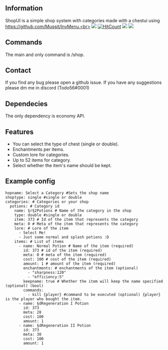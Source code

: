 ## Information
ShopUI is a simple shop system with categories made with a chestui using https://github.com/Muqsit/InvMenu.<br>
[![](https://poggit.pmmp.io/shield.state/ShopUI)](https://poggit.pmmp.io/p/ShopUI)
[![HitCount](http://hits.dwyl.io/Todo56/ShopUI.svg)](http://hits.dwyl.io/Todo56/ShopUI)
[![](https://poggit.pmmp.io/shield.api/ShopUI)](https://poggit.pmmp.io/p/ShopUI)
[![](https://poggit.pmmp.io/shield.dl.total/ShopUI)](https://poggit.pmmp.io/p/ShopUI)

## Commands
The main and only command is /shop.
## Contact
If you find any bug please open a github issue. If you have any suggestions please dm me in discord (Todo56#0001)
## Dependecies
The only dependency is economy API.
## Features
- You can select the type of chest (single or double).
- Enchantments per items.
- Custom lore for categories.
- Up to 52 items for category.
- Select whether the item's name should be kept.

## Example config
```
hopname: Select a Category #Sets the shop name
shoptype: single #single or double
categories: # Categories or your shop
  potions: # Category id
    name: §r§2Potions # Name of the category in the shop
    type: double #single or double
    item: 373 # Id of the item that represents the category
    meta: 0 # Meta of the item that represents the category
    lore: # Lore of the item
      - Select Me!
      - Just some normal and splash potions :D
    items: # List of items
      - name: Normal Potion # Name of the item (required)
        id: 373 # id of the item (required)
        meta: 0 # meta of the item (required)
        cost: 100 # cost of the item (required)
        amount: 1 # amount of the item (required)
        enchantments: # enchantments of the item (optional)
          - "sharpness:120"
          - "efficiency:5"
        keepname: true # Whether the item will keep the name specified (optional) (bool)
        commands:
          - kill {player} #command to be executed (optional) {player} is the player who bought the item.
      - name: §dRegeneration I Potion
        id: 373
        meta: 28
        cost: 100
        amount: 1
      - name: §dRegeneration II Potion
        id: 373
        meta: 30
        cost: 100
        amount: 1
```
